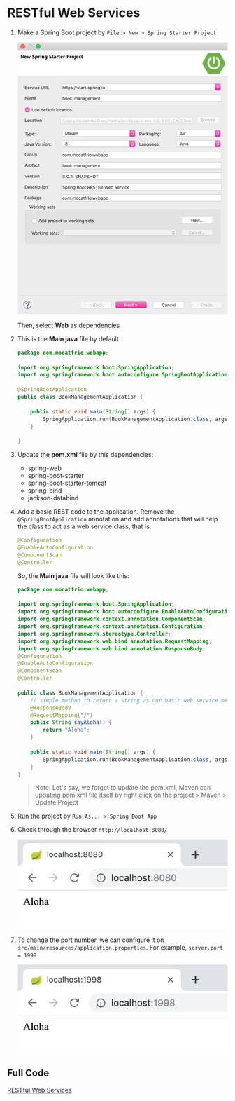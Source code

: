 # RESTful Web Services

1. Make a Spring Boot project by `File > New > Spring Starter Project`
   
    <img src="/img/ss2.png" width="500">

   Then, select **Web** as dependencies
2. This is the **Main java** file by default
    ```java
    package com.mocatfrio.webapp;

    import org.springframework.boot.SpringApplication;
    import org.springframework.boot.autoconfigure.SpringBootApplication;

    @SpringBootApplication
    public class BookManagementApplication {

        public static void main(String[] args) {
            SpringApplication.run(BookManagementApplication.class, args);
        }

    }
    ```
3. Update the **pom.xml** file by this dependencies:
   * spring-web
   * spring-boot-starter
   * spring-boot-starter-tomcat
   * spring-bind
   * jackson-databind
4. Add a basic REST code to the application. Remove the `@SpringBootApplication` annotation and add annotations that will help the class to act as a web service class, that is:
    ```java
    @Configuration
    @EnableAutoConfiguration
    @ComponentScan
    @Controller
    ```
    So, the **Main java** file will look like this:
    ```java
    package com.mocatfrio.webapp;

    import org.springframework.boot.SpringApplication;
    import org.springframework.boot.autoconfigure.EnableAutoConfiguration;
    import org.springframework.context.annotation.ComponentScan;
    import org.springframework.context.annotation.Configuration;
    import org.springframework.stereotype.Controller;
    import org.springframework.web.bind.annotation.RequestMapping;
    import org.springframework.web.bind.annotation.ResponseBody;
    @Configuration
    @EnableAutoConfiguration
    @ComponentScan
    @Controller

    public class BookManagementApplication {
        // simple method to return a string as our basic web service method
        @ResponseBody
        @RequestMapping("/")
        public String sayAloha() {
            return "Aloha";
        }

        public static void main(String[] args) {
            SpringApplication.run(BookManagementApplication.class, args);
        }
    }
    ```
    > Note: Let's say, we forget to update the pom.xml, Maven can updating pom.xml file itself by right click on the project > Maven > Update Project
5. Run the project by `Run As... > Spring Boot App`
6. Check through the browser `http://localhost:8080/`
   
    <img src="/img/ss3.png" width="500">

7. To change the port number, we can configure it on `src/main/resources/application.properties`. For example, `server.port = 1998`
   
    <img src="/img/ss4.png" width="500">

## Full Code

[RESTful Web Services](/restful-web-services)